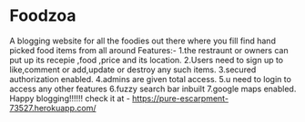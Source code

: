# Foodzoa
A blogging website for all the foodies out there where you fill find hand picked food items from all around 
Features:-
 1.the restraunt or owners can put up its recepie ,food ,price and its location.
 2.Users need to sign up to like,comment or add,update or destroy any such items.
 3.secured authorization enabled.
 4.admins are given total access.
 5.u need to login to access any other features
 6.fuzzy search bar inbuilt
 7.google maps enabled.
Happy blogging!!!!!!
check it at -  https://pure-escarpment-73527.herokuapp.com/
